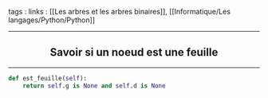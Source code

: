tags : 
links : [[Les arbres et les arbres binaires]], [[Informatique/Les langages/Python/Python]]

****

<h2 style="text-align: center;"> Savoir si un noeud est une feuille </h2>

****


```python
def est_feuille(self):
	return self.g is None and self.d is None
```